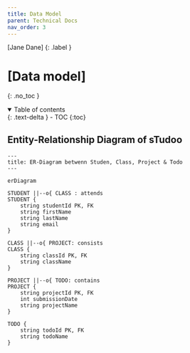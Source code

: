 ```yaml
---
title: Data Model
parent: Technical Docs
nav_order: 3
---
```


[Jane Dane]
{: .label }

# [Data model]
{: .no_toc }

<details open markdown="block">
  <summary>
    Table of contents
  </summary>
  {: .text-delta }
- TOC
{:toc}
</details>

## Entity-Relationship Diagram of sTudoo

```mermaid
---
title: ER-Diagram betwenn Studen, Class, Project & Todo
---

erDiagram

STUDENT ||--o{ CLASS : attends
STUDENT {
    string studentId PK, FK
    string firstName
    string lastName
    string email
}

CLASS ||--o{ PROJECT: consists
CLASS {
    string classId PK, FK
    string className
}

PROJECT ||--o{ TODO: contains
PROJECT {
    string projectId PK, FK
    int submissionDate
    string projectName
}

TODO {
    string todoId PK, FK
    string todoName
}
```